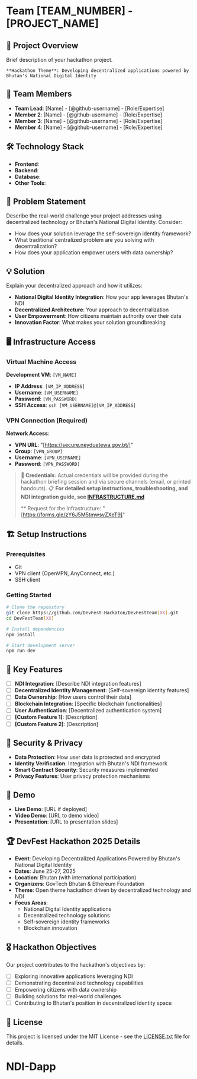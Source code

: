 # Team [TEAM_NUMBER] - [PROJECT_NAME]

## 🚀 Project Overview
Brief description of your hackathon project.

    **Hackathon Theme**: Developing decentralized applications powered by Bhutan's National Digital Identity

## 👥 Team Members
- **Team Lead**: [Name] - [@github-username] - [Role/Expertise]
- **Member 2**: [Name] - [@github-username] - [Role/Expertise]
- **Member 3**: [Name] - [@github-username] - [Role/Expertise]
- **Member 4**: [Name] - [@github-username] - [Role/Expertise]

## 🛠️ Technology Stack
- **Frontend**: 
- **Backend**: 
- **Database**: 
- **Other Tools**: 

## 🎯 Problem Statement
Describe the real-world challenge your project addresses using decentralized technology or Bhutan's National Digital Identity. Consider:
- How does your solution leverage the self-sovereign identity framework?
- What traditional centralized problem are you solving with decentralization?
- How does your application empower users with data ownership?

## 💡 Solution
Explain your decentralized approach and how it utilizes:
- **National Digital Identity Integration**: How your app leverages Bhutan's NDI
- **Decentralized Architecture**: Your approach to decentralization
- **User Empowerment**: How citizens maintain authority over their data
- **Innovation Factor**: What makes your solution groundbreaking

## 🖥️ Infrastructure Access

### Virtual Machine Access
**Development VM**: `[VM_NAME]`
- **IP Address**: `[VM_IP_ADDRESS]`
- **Username**: `[VM_USERNAME]`
- **Password**: `[VM_PASSWORD]`
- **SSH Access**: `ssh [VM_USERNAME]@[VM_IP_ADDRESS]`

### VPN Connection (Required)
**Network Access**: 
- **VPN URL**: "[https://secure.neyduetewa.gov.bt/]"
- **Group**: `[VPN_GROUP]`
- **Username**: `[VPN_USERNAME]`
- **Password**: `[VPN_PASSWORD]`

> **🔐 Credentials**: Actual credentials will be provided during the hackathon briefing session and via secure channels (email, or printed handouts). 
📋 **For detailed setup instructions, troubleshooting, and NDI integration guide, see [INFRASTRUCTURE.md](INFRASTRUCTURE.md)**
>
> ** Request for the Infrastructure: "[https://forms.gle/zY6J5M5tmwsvZXeT9]"

## 🏗️ Setup Instructions

### Prerequisites
- Git
- VPN client (OpenVPN, AnyConnect, etc.)
- SSH client

### Getting Started
```bash
# Clone the repository
git clone https://github.com/DevFest-Hackaton/DevFestTeam[XX].git
cd DevFestTeam[XX]

# Install dependencies
npm install

# Start development server
npm run dev
```

## 🌟 Key Features
- [ ] **NDI Integration**: [Describe NDI integration features]
- [ ] **Decentralized Identity Management**: [Self-sovereign identity features]
- [ ] **Data Ownership**: [How users control their data]
- [ ] **Blockchain Integration**: [Specific blockchain functionalities]
- [ ] **User Authentication**: [Decentralized authentication system]
- [ ] **[Custom Feature 1]**: [Description]
- [ ] **[Custom Feature 2]**: [Description]

## 🔐 Security & Privacy
- **Data Protection**: How user data is protected and encrypted
- **Identity Verification**: Integration with Bhutan's NDI framework
- **Smart Contract Security**: Security measures implemented
- **Privacy Features**: User privacy protection mechanisms

## 📱 Demo
- **Live Demo**: [URL if deployed]
- **Video Demo**: [URL to demo video]
- **Presentation**: [URL to presentation slides]

## 🏆 DevFest Hackathon 2025 Details
- **Event**: Developing Decentralized Applications Powered by Bhutan's National Digital Identity
- **Dates**: June 25-27, 2025
- **Location**: Bhutan (with international participation)
- **Organizers**: GovTech Bhutan & Ethereum Foundation
- **Theme**: Open theme hackathon driven by decentralized technology and NDI
- **Focus Areas**: 
  - National Digital Identity applications
  - Decentralized technology solutions
  - Self-sovereign identity frameworks
  - Blockchain innovation

## 🎖️ Hackathon Objectives
Our project contributes to the hackathon's objectives by:
- [ ] Exploring innovative applications leveraging NDI
- [ ] Demonstrating decentralized technology capabilities
- [ ] Empowering citizens with data ownership
- [ ] Building solutions for real-world challenges
- [ ] Contributing to Bhutan's position in decentralized identity space

## 📄 License
This project is licensed under the MIT License - see the [LICENSE.txt](LICENSE.txt) file for details.
# NDI-Dapp
